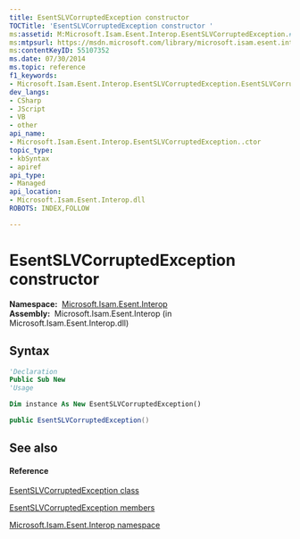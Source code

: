 ```yaml
---
title: EsentSLVCorruptedException constructor 
TOCTitle: 'EsentSLVCorruptedException constructor '
ms:assetid: M:Microsoft.Isam.Esent.Interop.EsentSLVCorruptedException.#ctor
ms:mtpsurl: https://msdn.microsoft.com/library/microsoft.isam.esent.interop.esentslvcorruptedexception.esentslvcorruptedexception(v=EXCHG.10)
ms:contentKeyID: 55107352
ms.date: 07/30/2014
ms.topic: reference
f1_keywords:
- Microsoft.Isam.Esent.Interop.EsentSLVCorruptedException.EsentSLVCorruptedException
dev_langs:
- CSharp
- JScript
- VB
- other
api_name: 
- Microsoft.Isam.Esent.Interop.EsentSLVCorruptedException..ctor
topic_type: 
- kbSyntax
- apiref
api_type: 
- Managed
api_location: 
- Microsoft.Isam.Esent.Interop.dll
ROBOTS: INDEX,FOLLOW

---
```


# EsentSLVCorruptedException constructor

**Namespace:**  [Microsoft.Isam.Esent.Interop](hh596136\(v=exchg.10\).md)  
**Assembly:**  Microsoft.Isam.Esent.Interop (in Microsoft.Isam.Esent.Interop.dll)

## Syntax

``` vb
'Declaration
Public Sub New
'Usage

Dim instance As New EsentSLVCorruptedException()
```

``` csharp
public EsentSLVCorruptedException()
```

## See also

#### Reference

[EsentSLVCorruptedException class](dn350672\(v=exchg.10\).md)

[EsentSLVCorruptedException members](dn350663\(v=exchg.10\).md)

[Microsoft.Isam.Esent.Interop namespace](hh596136\(v=exchg.10\).md)

